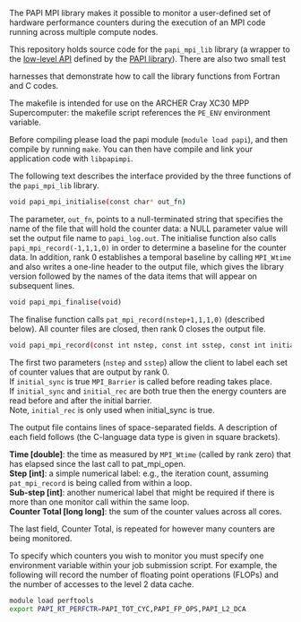 The PAPI MPI library makes it possible to monitor a user-defined set of
hardware performance counters during the execution of an MPI code running
across multiple compute nodes.

This repository holds source code for the `papi_mpi_lib` library (a wrapper to
the [low-level API](http://icl.cs.utk.edu/papi/docs/dd/dbc/group__low__api.html) defined by the [PAPI library](http://icl.utk.edu/papi/)). There are also two small test

harnesses that demonstrate how to call the library functions from Fortran and
C codes.

The makefile is intended for use on the ARCHER Cray XC30 MPP Supercomputer:
the makefile script references the `PE_ENV` environment variable.

Before compiling please load the papi module (`module load papi`),
and then compile by running `make`. You can then have compile and link
your application code with `libpapimpi`.

The following text describes the interface provided by the three functions
of the `papi_mpi_lib` library.

```bash
void papi_mpi_initialise(const char* out_fn)
```

The parameter, `out_fn`, points to a null-terminated string that specifies the name of the file that will hold the counter data: a NULL parameter value will set the output file name to `papi_log.out`. The initialise function also calls `papi_mpi_record(-1,1,1,0)` in order to determine a baseline for the counter data. In addition, rank 0 establishes a temporal baseline by calling `MPI_Wtime` and also writes a one-line header to the output file, which gives the library version followed by the names of the data items that will appear on subsequent lines.

```bash
void papi_mpi_finalise(void)
```

The finalise function calls `pat_mpi_record(nstep+1,1,1,0)` (described below). All counter files are closed, then rank 0 closes the output file.

```bash
void papi_mpi_record(const int nstep, const int sstep, const int initial_sync, const int initial_rec)
```

The first two parameters (`nstep` and `sstep`) allow the client to label each set of counter values that are output by rank 0.<br>
If `initial_sync` is true `MPI_Barrier` is called before reading takes place.<br>
If `initial_sync` and `initial_rec` are both true then the energy counters are read before and after the initial barrier.<br> Note, `initial_rec` is only used when initial_sync is true.

The output file contains lines of space-separated fields. A description of each field follows (the  C-language data type is given in square brackets).

**Time [double]**: the time as measured by `MPI_Wtime` (called by rank zero) that has elapsed since the last call to pat_mpi_open.<br> 
**Step [int]**: a simple numerical label: e.g., the iteration count, assuming `pat_mpi_record` is being called from within a loop.<br> 
**Sub-step [int]**: another numerical label that might be required if there is more than one monitor call within the same loop.<br>
**Counter Total [long long]**: the sum of the counter values across all cores.<br>

The last field, Counter Total, is repeated for however many counters are being monitored.

To specify which counters you wish to monitor you must specify one environment variable within your job submission
script. For example, the following will record the number of floating point operations (FLOPs) and the number of accesses to the level 2 data cache.

```bash
module load perftools
export PAPI_RT_PERFCTR=PAPI_TOT_CYC,PAPI_FP_OPS,PAPI_L2_DCA
```
